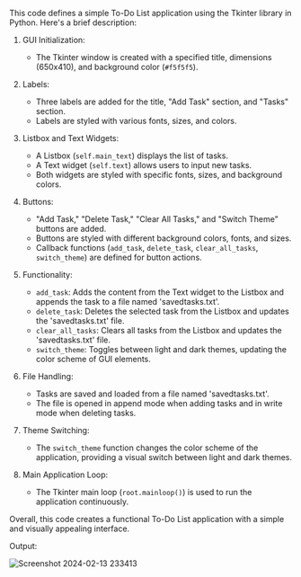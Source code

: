 This code defines a simple To-Do List application using the Tkinter library in Python. Here's a brief description:

1. GUI Initialization:
   - The Tkinter window is created with a specified title, dimensions (650x410), and background color (`#f5f5f5`).

2. Labels:
   - Three labels are added for the title, "Add Task" section, and "Tasks" section.
   - Labels are styled with various fonts, sizes, and colors.

3. Listbox and Text Widgets:
   - A Listbox (`self.main_text`) displays the list of tasks.
   - A Text widget (`self.text`) allows users to input new tasks.
   - Both widgets are styled with specific fonts, sizes, and background colors.

4. Buttons:
   - "Add Task," "Delete Task," "Clear All Tasks," and "Switch Theme" buttons are added.
   - Buttons are styled with different background colors, fonts, and sizes.
   - Callback functions (`add_task`, `delete_task`, `clear_all_tasks`, `switch_theme`) are defined for button actions.

5. Functionality:
   - `add_task`: Adds the content from the Text widget to the Listbox and appends the task to a file named 'savedtasks.txt'.
   - `delete_task`: Deletes the selected task from the Listbox and updates the 'savedtasks.txt' file.
   - `clear_all_tasks`: Clears all tasks from the Listbox and updates the 'savedtasks.txt' file.
   - `switch_theme`: Toggles between light and dark themes, updating the color scheme of GUI elements.

6. File Handling:
   - Tasks are saved and loaded from a file named 'savedtasks.txt'.
   - The file is opened in append mode when adding tasks and in write mode when deleting tasks.

7. Theme Switching:
   - The `switch_theme` function changes the color scheme of the application, providing a visual switch between light and dark themes.

8. Main Application Loop:
   - The Tkinter main loop (`root.mainloop()`) is used to run the application continuously.

Overall, this code creates a functional To-Do List application with a simple and visually appealing interface.



Output:
   
![Screenshot 2024-02-13 233413](https://github.com/Akshayhs2003/To_Do_List/assets/135248641/213a698c-5a38-4d6e-bfd3-a5087f879531)

